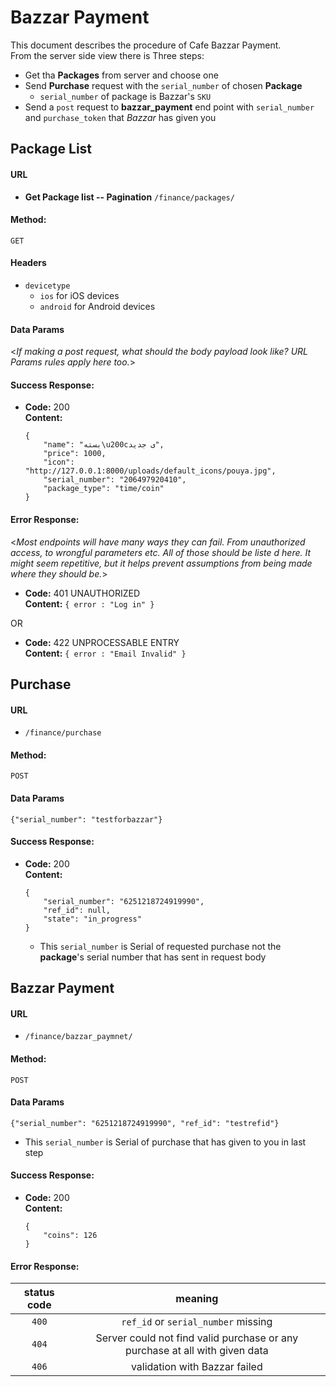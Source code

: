 # Bazzar Payment

  This document describes the procedure of Cafe Bazzar Payment. <br>
  From the server side view there is Three steps:
  * Get tha **Packages** from server and choose one
  * Send **Purchase** request with the `serial_number` of chosen **Package**
    * `serial_number` of package is Bazzar's `SKU`
  * Send a `post` request to **bazzar_payment** end point with `serial_number` and `purchase_token` that *Bazzar* has given you

## Package List

#### **URL**

  * **Get Package list -- Pagination** `/finance/packages/`

#### **Method:**
  
  `GET`
  
####  **Headers**
    
* `devicetype`
    * `ios` for iOS devices
    * `android` for Android devices 

#### **Data Params**

  <_If making a post request, what should the body payload look like? URL Params rules apply here too._>

#### **Success Response:**
  
  * **Code:** 200 <br />
    **Content:** 
    
        {
            "name": "بسته\u200cی جدید",
            "price": 1000,
            "icon": "http://127.0.0.1:8000/uploads/default_icons/pouya.jpg",
            "serial_number": "206497920410",
            "package_type": "time/coin"
        }
 
#### **Error Response:**

  <_Most endpoints will have many ways they can fail. From unauthorized access, to wrongful parameters etc. All of those should be liste d here. It might seem repetitive, but it helps prevent assumptions from being made where they should be._>

  * **Code:** 401 UNAUTHORIZED <br />
    **Content:** `{ error : "Log in" }`

  OR

  * **Code:** 422 UNPROCESSABLE ENTRY <br />
    **Content:** `{ error : "Email Invalid" }`
    
## Purchase

#### **URL**

  *  `/finance/purchase`

#### **Method:**
  
  `POST`
  
#### **Data Params**

    {"serial_number": "testforbazzar"}
    
#### **Success Response:**
  
  * **Code:** 200 <br />
    **Content:** 
    
        {
            "serial_number": "6251218724919990",
            "ref_id": null,
            "state": "in_progress"
        }
    
    * This `serial_number` is Serial of requested purchase not the **package**'s serial number that has sent in request body
 

## Bazzar Payment

#### **URL**

  *  `/finance/bazzar_paymnet/`

#### **Method:**
  
  `POST`
  
#### **Data Params**

    {"serial_number": "6251218724919990", "ref_id": "testrefid"}
    
   * This `serial_number` is Serial of purchase that has given to you in last step

    
#### **Success Response:**
  
  * **Code:** 200 <br />
    **Content:** 
    
        {
            "coins": 126
        }
    
#### Error Response:


|status code |meaning  |
|:------------:|:---------:|
|`400`         |`ref_id` or `serial_number` missing|
|`404`         |Server could not find valid purchase or any purchase at all with given data |
|`406`         |validation with Bazzar failed|
